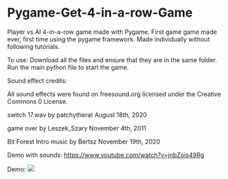# Pygame-Get-4-in-a-row-Game

Player vs AI 4-in-a-row game made with Pygame. First game game made ever, first time using the pygame framework. Made individually without following tutorials.


To use:
Download all the files and ensure that they are in the same folder. Run the main python file to start the game.

Sound effect credits:

All sound effects were found on freesound.org licensed under the Creative Commons 0 License.

switch 17.wav by patchytherat
August 18th, 2020

game over by Leszek_Szary
November 4th, 2011

Bit Forest Intro music by Bertsz
November 19th, 2020

Demo with sounds: https://www.youtube.com/watch?v=jnbZois49Rg

Demo:
![](https://github.com/john-zhang-uoft/Pygame-Connect-Game/blob/main/Demo%20Video_Trim.gif)
